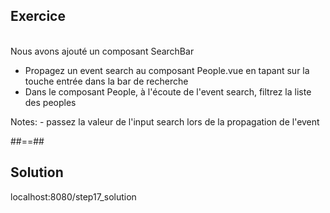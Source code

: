 <!-- .slide: class="sfeir-bg-pink exercice" -->
## Exercice
<br>
<span>Nous avons ajouté un composant SearchBar</span>
<ul>
    <li>Propagez un event search au composant People.vue en tapant sur la touche entrée dans la bar de recherche</li>
    <li>Dans le composant People, à l'écoute de l'event search, filtrez la liste des peoples</li>
</ul>
Notes:
 - passez la valeur de l'input search lors de la propagation de l'event

##==##

<!-- .slide: class="sfeir-bg-blue exercice"-->
## Solution
<span class="full-center">localhost:8080/step17_solution</span>
